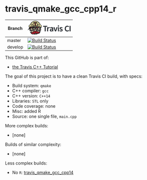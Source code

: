 # travis_qmake_gcc_cpp14_r

Branch|[![Travis CI logo](TravisCI.png)](https://travis-ci.org)
---|---
master|[![Build Status](https://travis-ci.org/richelbilderbeek/travis_qmake_gcc_cpp14_r.svg?branch=master)](https://travis-ci.org/richelbilderbeek/travis_qmake_gcc_cpp14_r)
develop|[![Build Status](https://travis-ci.org/richelbilderbeek/travis_qmake_gcc_cpp14_r.svg?branch=develop)](https://travis-ci.org/richelbilderbeek/travis_qmake_gcc_cpp14_r)

This GitHub is part of:

 * [the Travis C++ Tutorial](https://github.com/richelbilderbeek/travis_cpp_tutorial)
 
The goal of this project is to have a clean Travis CI build, with specs:
 * Build system: `qmake`
 * C++ compiler: `gcc`
 * C++ version: `C++14`
 * Libraries: `STL` only
 * Code coverage: none
 * Misc: added R
 * Source: one single file, `main.cpp`

More complex builds:

 * [none]

Builds of similar complexity:

 * [none]

Less complex builds:

 * No `R`: [travis_qmake_gcc_cpp14](https://www.github.com/richelbilderbeek/travis_qmake_gcc_cpp14)
